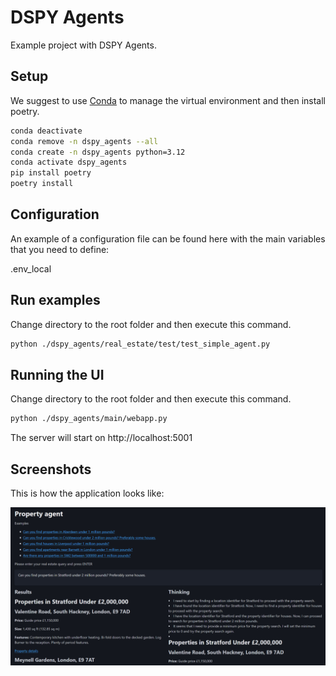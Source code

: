# DSPY Agents

Example project with DSPY Agents.

## Setup

We suggest to use [Conda](https://docs.conda.io/en/latest/) to manage the virtual environment and then install poetry.

```bash
conda deactivate
conda remove -n dspy_agents --all
conda create -n dspy_agents python=3.12
conda activate dspy_agents
pip install poetry
poetry install
```

## Configuration

An example of a configuration file can be found here with the main variables that you need to define:

.env_local


## Run examples

Change directory to the root folder and then execute this command.

```bash
python ./dspy_agents/real_estate/test/test_simple_agent.py
```

## Running the UI

Change directory to the root folder and then execute this command.

```bash
python ./dspy_agents/main/webapp.py
```

The server will start on http://localhost:5001

## Screenshots

This is how the application looks like:

![Real Estate Agent](./docs/screenshots/sw2_example.png)